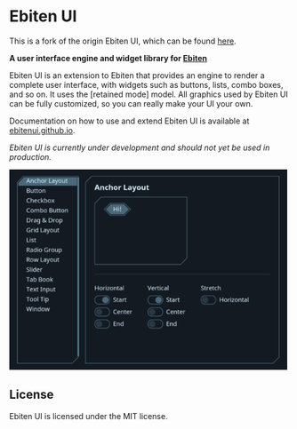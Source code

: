 Ebiten UI
=========

This is a fork of the origin Ebiten UI, which can be found [here](https://github.com/blizzy78/ebitenui).

**A user interface engine and widget library for [Ebiten]**

Ebiten UI is an extension to Ebiten that provides an engine to render a complete user interface,
with widgets such as buttons, lists, combo boxes, and so on. It uses the [retained mode] model.
All graphics used by Ebiten UI can be fully customized, so you can really make your UI your own.

Documentation on how to use and extend Ebiten UI is available at [ebitenui.github.io](https://ebitenui.github.io).

*Ebiten UI is currently under development and should not yet be used in production.*

![Screenshots](ebiten-ui.gif)


License
-------

Ebiten UI is licensed under the MIT license.

[Ebiten]: https://ebiten.org
